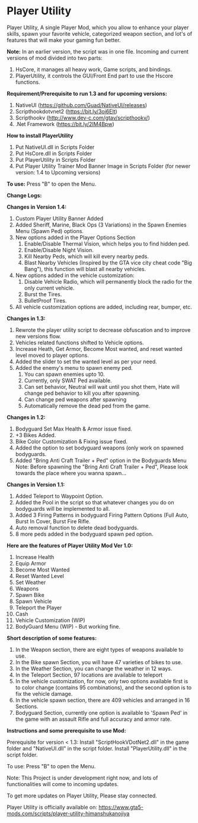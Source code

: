 # Player Utility
Player Utility, A single Player Mod, which you allow to enhance your player skills, spawn your favorite vehicle, categorized weapon section, and lot's of features that will make your gaming fun better.

**Note:** In an earlier version, the script was in one file. Incoming and current versions of mod divided into two parts:
1. HsCore, it manages all heavy work, Game scripts, and bindings.
2. PlayerUtility, it controls the GUI/Front End part to use the Hscore functions.

**Requirement/Prerequisite to run 1.3 and for upcoming versions:**
1. NativeUI (https://github.com/Guad/NativeUI/releases)
2. Scripthookdotvnet2 (https://bit.ly/3oi6Elt)
3. Scripthookv (http://www.dev-c.com/gtav/scripthookv/)
4. .Net Framework (https://bit.ly/2IM4Bpw)

**How to install PlayerUtility**
1. Put NativeUI.dll in Scripts Folder
2. Put HsCore.dll in Scripts Folder
3. Put PlayerUtility in Scripts Folder
4. Put Player Utility Trainer Mod Banner Image in Scripts Folder (for newer version: 1.4 to Upcoming versions)

**To use:**
Press "B" to open the Menu.

**Change Logs:**

**Changes in Version 1.4:**
1. Custom Player Utility Banner Added
2. Added Sheriff, Marine, Black Ops (3 Variations) in the Spawn Enemies Menu (Spawn Ped) options.
3. New options added in the Player Options Section
   1. Enable/Disable Thermal Vision, which helps you to find hidden ped.
   2. Enable/Disable Night Vision.
   3. Kill Nearby Peds, which will kill every nearby peds.
   4. Blast Nearby Vehicles (Inspired by the GTA vice city cheat code "Big Bang"), this function will blast all nearby vehicles.
4. New options added in the vehicle customization:
   1. Disable Vehicle Radio, which will permanently block the radio for the only current vehicle.
   2. Burst the Tires.
   3. BulletProof Tires.
5. All vehicle customization options are added, including rear, bumper, etc.

**Changes in 1.3:**
1. Rewrote the player utility script to decrease obfuscation and to improve new versions flow.
2. Vehicles related functions shifted to Vehicle options.
3. Increase Heath, Get Armor, Become Most wanted, and reset wanted level moved to player options.
4. Added the slider to set the wanted level as per your need.
5. Added the enemy's menu to spawn enemy ped.
   1. You can spawn enemies upto 10.
   2. Currently, only SWAT Ped available.
   3. Can set behavior, Neutral will wait until you shot them, Hate will change ped behavior to kill you after spawning.
   4. Can change ped weapons after spawning
   5. Automatically remove the dead ped from the game.

**Changes in 1.2:**
1. Bodyguard Set Max Health & Armor issue fixed.
2. +3 Bikes Added.
3. Bike Color Customization & Fixing issue fixed.
4. Added the option to set bodyguard weapons (only work on spawned bodyguards.
5. Added "Bring Anti Craft Trailer + Ped" option in the Bodyguards Menu
Note: Before spawning the "Bring Anti Craft Trailer + Ped", Please look towards the place where you wanna spawn...

**Changes in Version 1.1:**
1. Added Teleport to Waypoint Option.
2. Added the Pool in the script so that whatever changes you do on bodyguards will be implemented to all.
3. Added 3 Firing Patterns in bodyguard Firing Pattern Options (Full Auto, Burst In Cover, Burst Fire Rifle.
4. Auto removal function to delete dead bodyguards.
5. 8 more peds added in the bodyguard spawn ped option.

**Here are the features of Player Utility Mod Ver 1.0:**
1. Increase Health
2. Equip Armor
3. Become Most Wanted
4. Reset Wanted Level
5. Set Weather
6. Weapons
7. Spawn Bike
8. Spawn Vehicle
9. Teleport the Player
10. Cash
11. Vehicle Customization (WIP)
12. BodyGuard Menu (WIP) - But working fine.

**Short description of some features:**
1. In the Weapon section, there are eight types of weapons available to use.
2. In the Bike spawn Section, you will have 47 varieties of bikes to use.
3. In the Weather Section, you can change the weather in 12 ways.
4. In the Teleport Section, 97 locations are available to teleport
5. In the vehicle customization, for now, only two options available first is to color change (contains 95 combinations), and the second option is to fix the vehicle damage.
6. In the vehicle spawn section, there are 409 vehicles and arranged in 16 Sections. 
7. Bodyguard Section, currently one option is available to 'Spawn Ped' in the game with an assault Rifle and full accuracy and armor rate.

**Instructions and some prerequisite to use Mod:**

Prerequisite for version < 1.3: 
Install "ScriptHookVDotNet2.dll" in the game folder and "NativeUI.dll" in the script folder.
Install "PlayerUtility.dll" in the script folder.

To use:
Press "B" to open the Menu.

Note: This Project is under development right now, and lots of functionalities will come to incoming updates. 

To get more updates on Player Utility, Please stay connected.

Player Utility is officially available on:
https://www.gta5-mods.com/scripts/player-utility-himanshukanojiya
